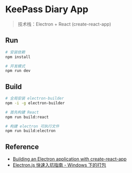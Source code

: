 # KeePass Diary App

> 技术栈：Electron + React (create-react-app)

## Run

```sh
# 安装依赖
npm install

# 开发模式 
npm run dev
```

## Build

```sh
# 全局安装 electron-builder
npm -i -g electron-builder

# 首先构建 React
npm run build:react

# 构建 electron 可执行文件
npm run build:electron
```

## Reference

- [Building an Electron application with create-react-app](https://www.freecodecamp.org/news/building-an-electron-application-with-create-react-app-97945861647c/)
- [Electron.js 快速入坑指南 - Windows 下的打包](https://canwdev.gitee.io/manual/setup-electronjs.html#windows-%E4%B8%8B%E7%9A%84%E6%89%93%E5%8C%85)
